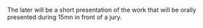 The later will be a short presentation of the work that will be orally presented during 15mn in front of a jury.
